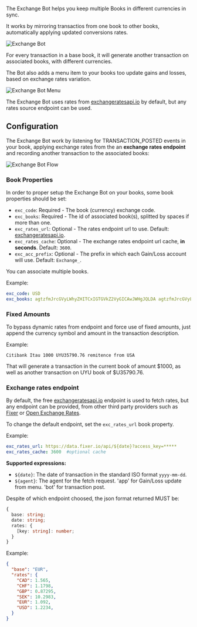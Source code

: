 The Exchange Bot helps you keep multiple Books in different currencies in sync.

It works by mirroring transactios from one book to other books, automatically applying updated conversions rates.

![Exchange Bot](https://docs.google.com/drawings/d/e/2PACX-1vTAW6vvlAPHup58L5mwdiQnUVoSxHbf890GJiHYVkLmzhAc0kaGsb8B721vc1pRFVXp2OWx8rBiACMR/pub?w=949&h=436)


For every transaction in a base book, it will generate another transaction on associated books, with different currencies.

The Bot also adds a menu item to your books too update gains and losses, based on exchange rates variation.

![Exchange Bot Menu](https://docs.google.com/drawings/d/e/2PACX-1vSA-k4mJouFSGPUc8wH2J6o67qKs7jxYkk4VygH-6WA5uwdPAw5k5Jq42MhIvznj0EszPrAlIU_pHXm/pub?w=1200&h=400)

The Exchange Bot uses rates from [exchangeratesapi.io](https://exchangeratesapi.io/) by default, but any rates source endpoint can be used.


## Configuration

The Exchange Bot work by listening for TRANSACTION_POSTED events in your book, applying exchange rates from the an **exchange rates endpoint** and recording another transaction to the associated books:

![Exchange Bot Flow](https://docs.google.com/drawings/d/e/2PACX-1vSgg3HznU8deJsYNuZx57XvOusDTg-t6MwNIBpF2RuJRMzz-eFY4LhbCP1giOaO1mR3pD3K1gvEIz5i/pub?w=960&h=416)


### Book Properties

In order to proper setup the Exchange Bot on your books, some book properties should be set:

- ```exc_code```: Required - The book (currency) exchange code.
- ```exc_books```: Required - The id of associated book(s), splitted by spaces if more than one.
- ```exc_rates_url```: Optional - The rates endpoint url to use. Default: [exchangeratesapi.io](https://exchangeratesapi.io/). 
- ```exc_rates_cache```: Optional - The exchange rates endpoint url cache, **in seconds**. Default: ```3600```.
- ```exc_acc_prefix```: Optional - The prefix in which each Gain/Loss account will use. Default: ```Exchange_```.

You can associate multiple books.

Example:
```yaml
exc_code: USD
exc_books: agtzfmJrcGVyLWhyZHITCxIGTGVkZ2VyGICAwJWHgJQLDA agtzfmJrcGVyLWhyZHITCxIGTGVkZ2VyGICAwLWdrOEJDA
```

### Fixed Amounts

To bypass dynamic rates from endpoint and force use of fixed amounts, just append the currency symbol and amount in the transaction description.

Example:
```
Citibank Itau 1000 UYU35790.76 remitence from USA
```

That will generate a transaction in the current book of amount $1000, as well as another transaction on UYU book of $U35790.76.


### Exchange rates endpoint

By default, the free [exchangeratesapi.io](https://exchangeratesapi.io/) endpoint is used to fetch rates, but any endpoint can be provided, from other third party providers such as [Fixer](https://fixer.io/) or [Open Exchange Rates](https://openexchangerates.org/). 

To change the default endpoint, set the ```exc_rates_url``` book property. 

Example:
```yaml
exc_rates_url: https://data.fixer.io/api/${date}?access_key=*****
exc_rates_cache: 3600  #optional cache
```

**Supported expressions:**

- ```${date}```: The date of transaction in the standard ISO format ```yyyy-mm-dd```.
- ```${agent}```: The agent for the fetch request. 'app' for Gain/Loss update from menu. 'bot' for transaction post.


Despite of which endpoint choosed, the json format returned MUST be:

```ts
{
  base: string;
  date: string;
  rates: {
    [key: string]: number;
  }
}
```

Example:

```json
{
  "base": "EUR",
  "rates": {
    "CAD": 1.565,
    "CHF": 1.1798,
    "GBP": 0.87295,
    "SEK": 10.2983,
    "EUR": 1.092,
    "USD": 1.2234,
  }
}


